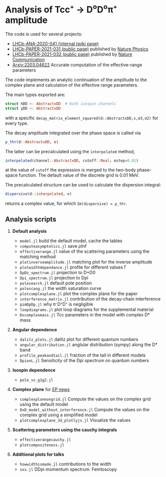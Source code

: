 # Analysis of Tcc⁺ → D⁰D⁰π⁺ amplitude

The code is used for several projects:

- [LHCb-ANA-2020-041 (internal twiki page)](https://twiki.cern.ch/twiki/bin/viewauth/LHCbPhysics/X2DDstar)
- [LHCb-PAPER-2021-031 (public page)](https://lhcbproject.web.cern.ch/Publications/LHCbProjectPublic/LHCb-PAPER-2021-032.html) published by [Nature Physics](https://www.nature.com/articles/s41567-022-01614-y)
- [LHCb-PAPER-2021-032 (public page)](https://lhcbproject.web.cern.ch/Publications/LHCbProjectPublic/LHCb-PAPER-2021-031.html) published by [Nature Communication](https://www.nature.com/articles/s41467-022-30206-w)
- [Arxiv:2203.04622](https://arxiv.org/abs/2203.04622) Accurate computation of the effective-range parameters

The code implements an analytic continuation of the amplitude to the complex plane and calculation of the effective range parameters.

The main types exported are:

```julia
struct πDD <: AbstractxDD  # both isospin channels
struct γDD <: AbstractxDD
```

with a specific `decay_matrix_element_squared(d::AbstractxDD,s,σ3,σ2)` for every type.

The decay amplitude integrated over the phase space is called via

```julia
ρ_thr(d::AbstractxDD, e)
```

The latter can be precalculated using the `interpolated` method,

```julia
interpolated(channel::AbstractxDD, cutoff::Real; estep=0.01)
```

at the value of `cutoff` the expression is merged to the two-body phase-space function. The default value of the discrete grid is 0.01 MeV.

The precalculated structure can be used to calculate the dispersion integral:

```julia
dispersive(d::interpolated, e)
```

returns a complex value, for which `Im(dispersive) = ρ_thr`.

## Analysis scripts

1. **Default analysis**

   - `model.jl` build the default model, cache the tables
   - `computeasymptotics.jl` save ρInf
   - `effectiverange.jl` value of the scattering parameters using the matching method
   - `plotinverseamplitude.jl` matching plot for the inverse amplitude
   - `plotwidthdependance.jl` profile for different values Γ
   - `DpDz_spectrum.jl` projection to D+D0
   - `Dpi_spectrum.jl` projection to Dpi
   - `polesearch.jl` default pole position
   - `polescang.jl` the width saturation curve
   - `plotcomplexplane.jl` plot the complex plane for the paper
   - `interference_matrix.jl` contribution of the decay-chain interference
   - `pimDpDp.jl` why π⁻D⁺D⁺ is negligible
   - `loopdiagrams.jl` plot loop diagrams for the supplemental material
   - `Dxcomplexmass.jl` Tcc parameters in the model with complex D* mass

2. **Angular dependence**

   - `dalitz_plots.jl` dalitz plot for different quantum numbers
   - `angular_distribution.jl` anglular distribution (sympy) along the D* band
   - `profile_peakandtail.jl` fraction of the tail in different models
   - `DpionL.jl` Sensiticity of the Dpi spectrum on quantum numbers

3. **Isospin dependence**

   - `pole_vs_g1g2.jl`

4. **Complex plane** for [EP news](https://ep-news.web.cern.ch/content/lhcb-discovers-double-charm-tetraquark)

   - `complexplaneongrid.jl` Compute the values on the complex grid using the default model
   - `DxD_model_without_interference.jl` Compute the values on the complex grid using a simplified model
   - `plotcomplexplane_3d_plotlyjs.jl` Visualize the values

5. **Scattering parameters using the cauchy integrals**

   - `effectiverangecauchy.jl`
   - `plotcompositeness.jl`

6. **Additional plots for talks**

   - `howwidthismade.jl` contributions to the width
   - `xxx.jl` DDpi momentum spectrum. Femtoscopy
